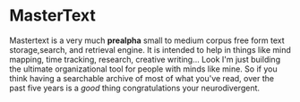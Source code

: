 # MasterText

Mastertext is a very much **prealpha** small to medium corpus free form text storage,search, and retrieval engine. It is intended to help in things like mind mapping, time tracking, research, creative writing... Look I'm just building the ultimate organizational tool for people with minds like mine. So if you think having a searchable archive of most of what you've read, over the past five years is a *good* thing congratulations your neurodivergent.

